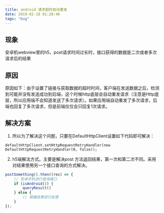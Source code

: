 ```yaml
---
title: android 请求超时自动重发
date: 2019-02-18 01:28:46
tags: "bug"
---
```

## 现象
安卓机webview里的h5，post请求时间过长时，接口获得的数据是二次或者多次请求后的结果

## 原因
原因如下：由于设置了链接与获取数据的超时时间，客户端在发送数据之后，检测到可能并没有发送成功到后端，这个时候http底层会自动重发请求（注意是Http底层，所以应用端不会知道发送了多次请求）。如果应用端自动重发了多次请求，后端也回复了多次请求，但是前端仅仅会只回复1次请求。


## 解决方案

1. 所以为了解决这个问题，只要在DefaultHttpClient设置如下代码即可解决：
```
defaultHttpClient.setHttpRequestRetryHandler(new DefaultHttpRequestRetryHandler(0, false));

```

2. h5端解法方式。主要是解决post 方法返回结果，第一次和第二次不同。采用对结果使用另一个接口查询的方式解决。

```javascript
postSomething().then((res) => {
    // 安卓手机进行查询接口
    if (isAndroid()) {
        queryResult()
    } else {
        // 根据结果进行处理
    }
});
```